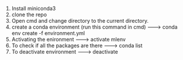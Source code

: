 1. Install miniconda3
2. clone the repo
3. Open cmd and change directory to the current directory.
4. create a conda environment (run this command in cmd) ---> conda env create -f environment.yml
5. Activating the enironment ---> activate mlenv
6. To check if all the packages are there ---> conda list
7. To deactivate environment ---> deactivate  